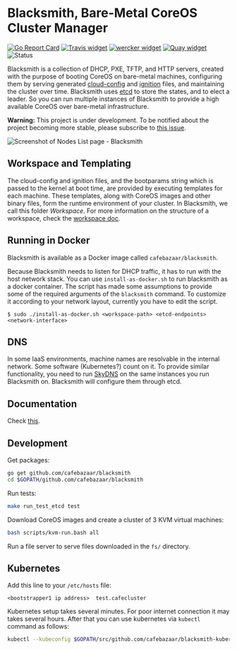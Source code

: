 # Blacksmith, Bare-Metal CoreOS Cluster Manager

[![Go Report Card](https://goreportcard.com/badge/github.com/cafebazaar/blacksmith)](https://goreportcard.com/report/github.com/cafebazaar/blacksmith)
[![Travis widget]][Travis] [![wercker widget]][wercker] [![Quay widget]][Quay]
![Status](https://img.shields.io/badge/status-under%20development-orange.svg)

[Travis]: https://travis-ci.org/cafebazaar/blacksmith "Continuous Integration"
[Travis widget]: https://travis-ci.org/cafebazaar/blacksmith.svg?branch=master
[wercker]: https://app.wercker.com/project/bykey/3f1066d1d6886dfc62a9469da691c1c3 "Container Build System"
[wercker widget]: https://app.wercker.com/status/3f1066d1d6886dfc62a9469da691c1c3/s/master
[Quay]: https://quay.io/repository/cafebazaar/blacksmith "Docker Repository on Quay"
[Quay widget]: https://quay.io/repository/cafebazaar/blacksmith/status

Blacksmith is a collection of DHCP, PXE, TFTP, and HTTP servers,
created with the purpose of booting CoreOS on bare-metal machines,
configuring them by serving generated [cloud-config] and [ignition] files, and
maintaining the cluster over time.
Blacksmith uses [etcd](https://coreos.com/etcd/) to store the states, and to elect a leader. So you can run
multiple instances of Blacksmith to provide a high available CoreOS over bare-metal
infrastructure.

**Warning:** This project is under development. To be notified about the project becoming more stable,
please subscribe to [this issue](https://github.com/cafebazaar/blacksmith/issues/5).

![Screenshot of Nodes List page - Blacksmith][screenshot]

[cloud-config]: https://github.com/coreos/coreos-cloudinit
[ignition]: https://github.com/coreos/ignition
[screenshot]: https://github.com/cafebazaar/blacksmith/raw/master/docs/NodesList.png "Nodes List - Blacksmith"

## Workspace and Templating

The cloud-config and ignition files, and the bootparams string which is passed
to the kernel at boot time, are provided by executing templates for each machine.
These templates, along with CoreOS images and other binary files, form the
runtime environment of your cluster. In Blacksmith, we call this folder *Workspace*.
For more information on the structure of a workspace, check the [workspace doc].

[workspace doc]: docs/Workspace.md

## Running in Docker

Blacksmith is available as a Docker image called `cafebazaar/blacksmith`.

Because Blacksmith needs to listen for DHCP traffic, it has to run with
the host network stack. You can use `install-as-docker.sh` to run
blacksmith as a docker container. The script has made some assumptions to
provide some of the required arguments of the `blacksmith` command.
To customize it according to your network layout, currently you have to edit
the script.

```shell
$ sudo ./install-as-docker.sh <workspace-path> <etcd-endpoints> <network-interface>
```

## DNS
In some IaaS environments, machine names are resolvable in the internal network.
Some software (Kubernetes?) count on it. To provide similar functionality, you
need to run [SkyDNS] on the same instances you run Blacksmith on. Blacksmith will
configure them through etcd.

[SkyDNS]: https://github.com/skynetservices/skydns

## Documentation
Check [this](docs/README.md).

## Development

Get packages:
```bash
go get github.com/cafebazaar/blacksmith
cd $GOPATH/github.com/cafebazaar/blacksmith
```

Run tests:
```bash
make run_test_etcd test
```

Download CoreOS images and create a cluster of 3 KVM virtual machines:
```bash
bash scripts/kvm-run.bash all
```

Run a file server to serve files downloaded in the `fs/` directory.

## Kubernetes

Add this line to your ```/etc/hosts``` file:
```
<bootstrapper1 ip address>  test.cafecluster
```
Kubernetes setup takes several minutes. For poor internet connection it may takes several hours. After that you can use kubernetes via ```kubectl``` command as follows:
```bash
kubectl --kubeconfig $GOPATH/src/github.com/cafebazaar/blacksmith-kubernetes/Takeaways/kubeconfig get nodes
```
